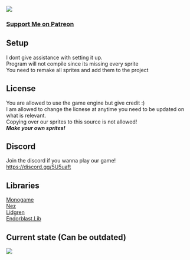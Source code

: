 ![](https://i.imgur.com/NT1sq6f.png)

### [Support Me on Patreon](https://www.patreon.com/zyrolul)

## Setup
I dont give assistance with setting it up.\
Program will not compile since its missing every sprite\
You need to remake all sprites and add them to the project

## License
You are allowed to use the game engine but give credit :)\
I am allowed to change the licnese at anytime you need to be updated on what is relevant.\
Copying over our sprites to this source is not allowed!\
***Make your own sprites!***

## Discord
Join the discord if you wanna play our game!\
https://discord.gg/5U5uaft

## Libraries
[Monogame](https://www.monogame.net/)\
[Nez](https://github.com/prime31/Nez)\
[Lidgren](https://github.com/lidgren/lidgren-network-gen3/)\
[Endorblast.Lib](https://github.com/zyrolul/endorblast)

## Current state (Can be outdated)

![](https://i.imgur.com/Kv9HOO1.gif)
